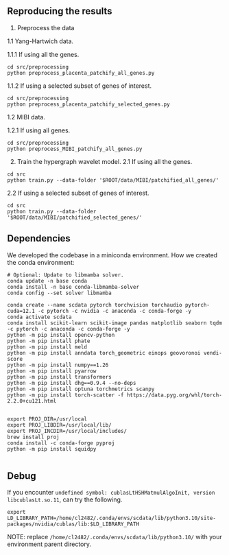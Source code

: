 

## Reproducing the results
1. Preprocess the data

1.1 Yang-Hartwich data.

1.1.1 If using all the genes.
```
cd src/preprocessing
python preprocess_placenta_patchify_all_genes.py
```

1.1.2 If using a selected subset of genes of interest.
```
cd src/preprocessing
python preprocess_placenta_patchify_selected_genes.py
```

1.2 MIBI data.

1.2.1 If using all genes.
```
cd src/preprocessing
python preprocess_MIBI_patchify_all_genes.py
```

2. Train the hypergraph wavelet model.
2.1 If using all the genes.
```
cd src
python train.py --data-folder '$ROOT/data/MIBI/patchified_all_genes/'
```

2.2 If using a selected subset of genes of interest.
```
cd src
python train.py --data-folder '$ROOT/data/MIBI/patchified_selected_genes/'
```


## Dependencies
We developed the codebase in a miniconda environment.
How we created the conda environment:
```
# Optional: Update to libmamba solver.
conda update -n base conda
conda install -n base conda-libmamba-solver
conda config --set solver libmamba

conda create --name scdata pytorch torchvision torchaudio pytorch-cuda=12.1 -c pytorch -c nvidia -c anaconda -c conda-forge -y
conda activate scdata
conda install scikit-learn scikit-image pandas matplotlib seaborn tqdm -c pytorch -c anaconda -c conda-forge -y
python -m pip install opencv-python
python -m pip install phate
python -m pip install meld
python -m pip install anndata torch_geometric einops geovoronoi vendi-score
python -m pip install numpy==1.26
python -m pip install pyarrow
python -m pip install transformers
python -m pip install dhg==0.9.4 --no-deps
python -m pip install optuna torchmetrics scanpy
python -m pip install torch-scatter -f https://data.pyg.org/whl/torch-2.2.0+cu121.html


export PROJ_DIR=/usr/local
export PROJ_LIBDIR=/usr/local/lib/
export PROJ_INCDIR=/usr/local/includes/
brew install proj
conda install -c conda-forge pyproj
python -m pip install squidpy


```

## Debug
If you encounter `undefined symbol: cublasLtHSHMatmulAlgoInit, version libcublasLt.so.11`, can try the following.
```
export LD_LIBRARY_PATH=/home/cl2482/.conda/envs/scdata/lib/python3.10/site-packages/nvidia/cublas/lib:$LD_LIBRARY_PATH
```
NOTE: replace `/home/cl2482/.conda/envs/scdata/lib/python3.10/` with your environment parent directory.
